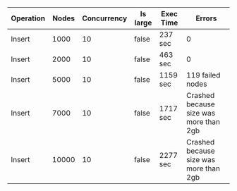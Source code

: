|   Operation	|   Nodes	|   Concurrency	|   Is large	|   Exec Time	|  Errors  	|
|---	        |---	    |---	        |---	        |---	        |---	    |
|   Insert	    |  1000   	| 10   	        | false   	    |   237 sec	    |   0	    | 
|   Insert	    |  2000 	| 10  	        | false  	    |   463 sec	    |   0	    |
|   Insert	    |  5000 	| 10  	        | false 	    |   1159 sec	|   119 failed nodes|
|   Insert	    |  7000 	| 10  	        | false 	    |   1717 sec	|   Crashed because size was more than 2gb	    |
|   Insert	    |  10000	| 10 	        | false  	    |   2277 sec	|   Crashed because size was more than 2gb	|
